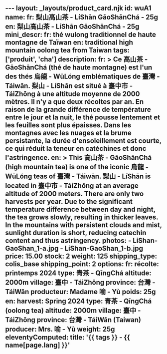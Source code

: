 ---<!--more--> 
layout: _layouts/product_card.njk
id: wuA1
name:
    fr: 梨山高山茶 - LíShān GāoShānChá - 25g
    en: 梨山高山茶 - LíShān GāoShānChá - 25g
mini_descr:
    fr: thé wulong traditionnel de haute montagne de Taïwan
    en: traditional high mountain oolong tea from Taiwan
tags: ['produit', 'cha']
description: 
    fr: >
        Ce 高山茶 - GāoShānChá (thé de haute montagne) est l'un des thés 烏龍 - WūLóng emblématiques de 臺灣 - Táiwān. 梨山 - LíShān 
        est situé à 臺中市 - TáiZhōng à une altitude moyenne de 2000 mètres.
        Il n'y a que deux récoltes par an. En raison de la grande différence de température entre le jour et la nuit, 
        le thé pousse lentement et les feuilles sont plus épaisses. Dans les montagnes avec les nuages et la brume persistante, 
        la durée d'ensoleillement est courte, ce qui réduit la teneur en catéchines et donc l'astringence.
    en: >
        This 高山茶 - GāoShānChá (high mountain tea) is one of the iconic 烏龍 - WūLóng teas of 臺灣 - Táiwān. 梨山 - LíShān 
        is located in 臺中市 - TáiZhōng at an average altitude of 2000 meters.
        <!--more--> There are only two harvests per year. Due to the significant temperature difference between day and night, 
        the tea grows slowly, resulting in thicker leaves. In the mountains with persistent clouds and mist, 
        sunlight duration is short, reducing catechin content and thus astringency.
photos:
    - LiShan-GaoShan_1-a.jpg
    - LiShan-GaoShan_1-b.jpg
price: 15.00
stock: 2
weight: 125
shipping_type: colis_base
shipping_point: 2
options:
    fr:
        récolte: printemps 2024
        type: 青茶 - QīngChá
        altitude: 2000m
        village: 臺中 - TáiZhōng
        province: 台灣 - TáiWān
        producteur: Madame 喻 - Yù
        poids: 25g
    en:
        harvest: Spring 2024
        type: 青茶 - QīngChá (oolong tea)
        altitude: 2000m
        village: 臺中 - TáiZhōng
        province: 台灣 - TáiWān (Taiwan)
        producer: Mrs. 喻 - Yù
        weight: 25g
eleventyComputed:
    title: '{{ tags }} - {{ name[page.lang] }}'
---
